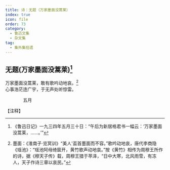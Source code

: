 ```yaml
---
title: 诗：无题（万家墨面没蒿莱）
index: true
icon: file
order: 73
category:
  - 鲁迅文集
  - 杂文集
tag:  
  - 集外集拾遗
---
```


## 无题(万家墨面没蒿莱)[^①]

万家墨面没蒿莱，敢有歌吟动地哀。[^②]  
心事浩茫连广宇，于无声处听惊雷。

　　　　五月

【注释】

[^①]:《鲁迅日记》一九三四年五月三十日：“午后为新居格君书一幅云：‘万家墨面没蒿莱，……。’”

[^②]:墨面：《淮南子·览冥训》“美人'盃首墨面而不容。”歌吟动地哀，唐代李商隐《瑶池》：“瑶池阿母绮窗开，黄竹歌声动地哀。”按《黄竹》相传为周穆王所作的诗，据《穆天子传》载，周穆王猎于苹泽，“日中大寒，北风雨雪，有冻人，天子作诗三章以哀民。”
